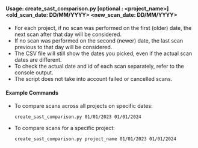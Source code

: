 #### Usage: create_sast_comparison.py [optional : <project_name>] <old_scan_date: DD/MM/YYYY> <new_scan_date: DD/MM/YYYY>

- For each project, if no scan was performed on the first (older) date, the next scan after that day will be considered.
- If no scan was performed on the second (newer) date, the last scan previous to that day will be considered.
- The CSV file will still show the dates you picked, even if the actual scan dates are different.
- To check the actual date and id of each scan separately, refer to the console output.
- The script does not take into account failed or cancelled scans.


#### Example Commands
- To compare scans across all projects on specific dates:
  ```
  create_sast_comparison.py 01/01/2023 01/01/2024
  ```
- To compare scans for a specific project:
  ```
  create_sast_comparison.py project_name 01/01/2023 01/01/2024
  ```
